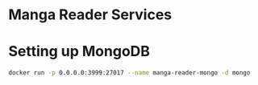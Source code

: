 # Manga Reader Services

# Setting up MongoDB 

```sh
docker run -p 0.0.0.0:3999:27017 --name manga-reader-mongo -d mongo
```

